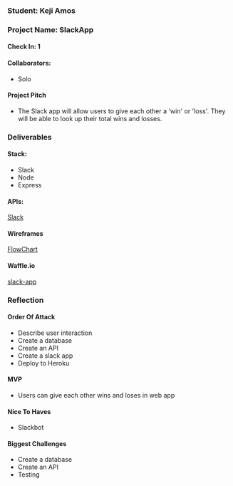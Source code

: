 ### Student: Keji Amos

### Project Name: SlackApp

#### Check In: 1  

#### Collaborators:  
- Solo

#### Project Pitch  
- The Slack app will allow users to give each other a 'win' or 'loss'. They will be able to look up their total
wins and losses.

### Deliverables  

#### Stack:
- Slack
- Node
- Express

#### APIs:  
[Slack](https://api.slack.com/)

#### Wireframes  
 [FlowChart](https://drive.google.com/file/d/0B7MtoNqtD1i6V0NtZnFYb2ozdDQ/view?usp=sharing)

#### Waffle.io
[slack-app](https://waffle.io/kamos1/slack-app)

### Reflection  

#### Order Of Attack  
  - Describe user interaction
  - Create a database
  - Create an API
  - Create a slack app
  - Deploy to Heroku   


#### MVP
 - Users can give each other wins and loses in web app

#### Nice To Haves   
 - Slackbot

#### Biggest Challenges  
-  Create a database
-  Create an API
-  Testing
